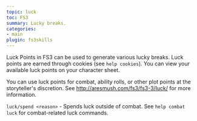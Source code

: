 ```yaml
---
topic: luck
toc: FS3
summary: Lucky breaks.
categories:
- main
plugin: fs3skills
---
```

Luck Points in FS3 can be used to generate various lucky breaks.  Luck points are earned through cookies (see `help cookies`).  You can view your available luck points on your character sheet.

You can use luck points for combat, ability rolls, or other plot points at the storyteller's discretion.  See http://aresmush.com/fs3/fs3-3/luck/ for more information.

`luck/spend <reason>` - Spends luck outside of combat.
    See `help combat luck` for combat-related luck commands.
